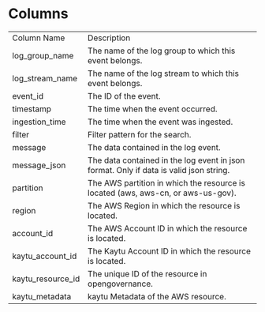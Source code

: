 # Columns  

<table>
	<tr><td>Column Name</td><td>Description</td></tr>
	<tr><td>log_group_name</td><td>The name of the log group to which this event belongs.</td></tr>
	<tr><td>log_stream_name</td><td>The name of the log stream to which this event belongs.</td></tr>
	<tr><td>event_id</td><td>The ID of the event.</td></tr>
	<tr><td>timestamp</td><td>The time when the event occurred.</td></tr>
	<tr><td>ingestion_time</td><td>The time when the event was ingested.</td></tr>
	<tr><td>filter</td><td>Filter pattern for the search.</td></tr>
	<tr><td>message</td><td>The data contained in the log event.</td></tr>
	<tr><td>message_json</td><td>The data contained in the log event in json format. Only if data is valid json string.</td></tr>
	<tr><td>partition</td><td>The AWS partition in which the resource is located (aws, aws-cn, or aws-us-gov).</td></tr>
	<tr><td>region</td><td>The AWS Region in which the resource is located.</td></tr>
	<tr><td>account_id</td><td>The AWS Account ID in which the resource is located.</td></tr>
	<tr><td>kaytu_account_id</td><td>The Kaytu Account ID in which the resource is located.</td></tr>
	<tr><td>kaytu_resource_id</td><td>The unique ID of the resource in opengovernance.</td></tr>
	<tr><td>kaytu_metadata</td><td>kaytu Metadata of the AWS resource.</td></tr>
</table>